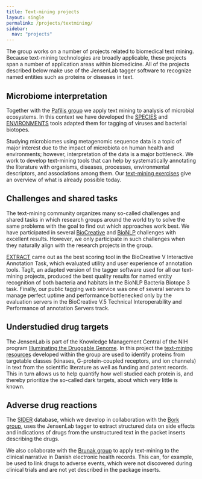 ```yaml
---
title: Text-mining projects
layout: single
permalink: /projects/textmining/
sidebar:
  nav: "projects"
---
```

The group works on a number of projects related to biomedical text mining. Because text-mining technologies are broadly applicable, these projects span a number of application areas within biomedicine. All of the projects described below make use of the JensenLab tagger software to recognize named entities such as proteins or diseases in text.

## Microbiome interpretation

Together with the [Pafilis group](http://epafilis.info/) we apply text mining to analysis of microbial ecosystems. In this context we have developed the [SPECIES](https://species.jensenlab.org/) and [ENVIRONMENTS](https://environments.jensenlab.org/) tools adapted them for tagging of viruses and bacterial biotopes.

Studying microbiomes using metagenomic sequence data is a topic of major interest due to the impact of microbiota on human health and environments; however, interpretation of the data is a major bottleneck. We work to develop text-mining tools that can help by systematically annotating the literature with organisms, diseases, processes, environmental descriptors, and associations among them. Our [text-mining exercises](/training/textmining/) give an overview of what is already possible today.

## Challenges and shared tasks

The text-mining community organizes many so-called challenges and shared tasks in which research groups around the world try to solve the same problems with the goal to find out which approaches work best. We have participated in several [BioCreative](http://www.biocreative.org/) and [BioNLP](http://www.bionlp-st.org/) challenges with excellent results. However, we only participate in such challenges when they naturally align with the research projects in the group.

[EXTRACT](https://extract.jensenlab.org/) came out as the best scoring tool in the BioCreative V Interactive Annotation Task, which evaluated utility and user experience of annotation tools. TagIt, an adapted version of the tagger software used for all our text-mining projects, produced the best quality results for named entity recognition of both bacteria and habitats in the BioNLP Bacteria Biotope 3 task. Finally, our public tagging web service was one of several servers to manage perfect uptime and performance bottlenecked only by the evaluation servers in the BioCreative V.5 Technical Interoperability and Performance of annotation Servers track.

## Understudied drug targets

The JensenLab is part of the Knowledge Management Central of the NIH program [Illuminating the Druggable Genome](https://druggablegenome.net/). In this project the [text-mining resources](/resources/textmining) developed within the group are used to identify proteins from targetable classes (kinases, G-protein-coupled receptors, and ion channels) in text from the scientific literature as well as funding and patent records. This in turn allows us to help quantify how well studied each protein is, and thereby prioritize the so-called dark targets, about which very little is known.

## Adverse drug reactions

The [SIDER](http://sideeffects.embl.de/) database, which we develop in collaboration with the [Bork group](http://www.bork.embl.de/), uses the JensenLab tagger to extract structured data on side effects and indications of drugs from the unstructured text in the packet inserts describing the drugs.

We also collaborate with the [Brunak group](http://www.cpr.ku.dk/research/disease-systems-biology/brunak/) to apply text-mining to the clinical narrative in Danish electronic health records. This can, for example, be used to link drugs to adverse events, which were not discovered during clinical trials and are not yet described in the package inserts.
